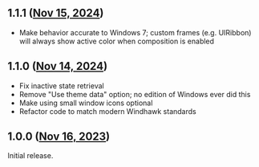 ## 1.1.1 ([Nov 15, 2024](https://github.com/ramensoftware/windhawk-mods/blob/2613791dbe45f4777ff658a06d3cb430e8b26285/mods/fix-basic-caption-text.wh.cpp))

- Make behavior accurate to Windows 7; custom frames (e.g. UIRibbon) will always show active color when composition is enabled

## 1.1.0 ([Nov 14, 2024](https://github.com/ramensoftware/windhawk-mods/blob/ee50aef8b9cbdf57c84bff30cb17fcbbb0821ab8/mods/fix-basic-caption-text.wh.cpp))

- Fix inactive state retrieval
- Remove "Use theme data" option; no edition of Windows ever did this
- Make using small window icons optional
- Refactor code to match modern Windhawk standards

## 1.0.0 ([Nov 16, 2023](https://github.com/ramensoftware/windhawk-mods/blob/892afcee9adb00be9920318e13313c7d8b20d885/mods/fix-basic-caption-text.wh.cpp))

Initial release.
